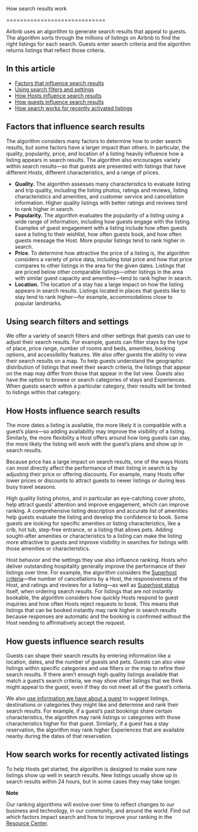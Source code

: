 How search results work




=============================

Airbnb uses an algorithm to generate search results that appeal to guests. The algorithm sorts through the millions of listings on Airbnb to find the right listings for each search. Guests enter search criteria and the algorithm returns listings that reflect those criteria.

In this article
---------------

* [Factors that influence search results](#section-heading-1-0)
* [Using search filters and settings](#section-heading-2-0)
* [How Hosts influence search results](#section-heading-3-0)
* [How guests influence search results](#section-heading-4-0)
* [How search works for recently activated listings](#section-heading-4-1)

Factors that influence search results  
---------------------------------------

The algorithm considers many factors to determine how to order search results, but some factors have a larger impact than others. In particular, the quality, popularity, price, and location of a listing heavily influence how a listing appears in search results. The algorithm also encourages variety within search results—so that guests are presented with listings that have different Hosts, different characteristics, and a range of prices.

* **Quality.** The algorithm assesses many characteristics to evaluate listing and trip quality, including the listing photos, ratings and reviews, listing characteristics and amenities, and customer service and cancellation information. Higher quality listings with better ratings and reviews tend to rank higher in search.
* **Popularity.** The algorithm evaluates the popularity of a listing using a wide range of information, including how guests engage with the listing. Examples of guest engagement with a listing include how often guests save a listing to their wishlist, how often guests book, and how often guests message the Host. More popular listings tend to rank higher in search.
* **Price**. To determine how attractive the price of a listing is, the algorithm considers a variety of price data, including total price and how that price compares to other listings in the area for the given dates. Listings that are priced below other comparable listings—other listings in the area with similar guest capacity and amenities—tend to rank higher in search.
* **Location.** The location of a stay has a large impact on how the listing appears in search results. Listings located in places that guests like to stay tend to rank higher—for example, accommodations close to popular landmarks.

Using search filters and settings
---------------------------------

We offer a variety of search filters and other settings that guests can use to adjust their search results. For example, guests can filter stays by the type of place, price range, number of rooms and beds, amenities, booking options, and accessibility features. We also offer guests the ability to view their search results on a map. To help guests understand the geographic distribution of listings that meet their search criteria, the listings that appear on the map may differ from those that appear in the list view. Guests also have the option to browse or search categories of stays and Experiences. When guests search within a particular category, their results will be limited to listings within that category.  

How Hosts influence search results
----------------------------------

The more dates a listing is available, the more likely it is compatible with a guest’s plans—so adding availability may improve the visibility of a listing. Similarly, the more flexibility a Host offers around how long guests can stay, the more likely the listing will work with the guest’s plans and show up in search results.

Because price has a large impact on search results, one of the ways Hosts can most directly affect the performance of their listing in search is by adjusting their price or offering discounts. For example, many Hosts offer lower prices or discounts to attract guests to newer listings or during less busy travel seasons.

High quality listing photos, and in particular an eye-catching cover photo, help attract guests’ attention and improve engagement, which can improve ranking. A comprehensive listing description and accurate list of amenities help guests evaluate the listing and develop the confidence to book. Some guests are looking for specific amenities or listing characteristics, like a crib, hot tub, step-free entrance, or a listing that allows pets. Adding sought-after amenities or characteristics to a listing can make the listing more attractive to guests and improve visibility in searches for listings with those amenities or characteristics.

Host behavior and the settings they use also influence ranking. Hosts who deliver outstanding hospitality generally improve the performance of their listings over time. For example, the algorithm considers the [Superhost criteria](https://www.airbnb.com/d/superhost)—the number of cancellations by a Host, the responsiveness of the Host, and ratings and reviews for a listing—as well as [Superhost status](https://www.airbnb.com/d/superhost) itself, when ordering search results. For listings that are not instantly bookable, the algorithm considers how quickly Hosts respond to guest inquiries and how often Hosts reject requests to book. This means that listings that can be booked instantly may rank higher in search results because responses are automatic and the booking is confirmed without the Host needing to affirmatively accept the request.

How guests influence search results
-----------------------------------

Guests can shape their search results by entering information like a location, dates, and the number of guests and pets. Guests can also view listings within specific categories and use filters or the map to refine their search results. If there aren’t enough high quality listings available that match a guest’s search criteria, we may show other listings that we think might appeal to the guest, even if they do not meet all of the guest’s criteria.

We also [use information we have about a guest](https://www.airbnb.com/help/article/2855/privacy-policy) to suggest listings, destinations or categories they might like and determine and rank their search results. For example, if a guest’s past bookings share certain characteristics, the algorithm may rank listings or categories with those characteristics higher for that guest. Similarly, if a guest has a stay reservation, the algorithm may rank higher Experiences that are available nearby during the dates of that reservation.

How search works for recently activated listings
------------------------------------------------

To help Hosts get started, the algorithm is designed to make sure new listings show up well in search results. New listings usually show up in search results within 24 hours, but in some cases they may take longer.  

**Note** 

Our ranking algorithms will evolve over time to reflect changes to our business and technology, in our community, and around the world. Find out which factors impact search and how to improve your ranking in the [Resource Center](https://www.airbnb.com/resources/hosting-homes/a/how-airbnb-search-works-44).
